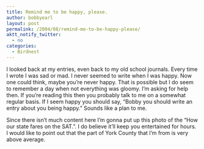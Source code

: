 ```yaml
---
title: Remind me to be happy, please.
author: bobbyearl
layout: post
permalink: /2004/08/remind-me-to-be-happy-please/
aktt_notify_twitter:
  - no
categories:
  - Birdnest
---
```

I looked back at my entries, even back to my old school journals. Every time I wrote I was sad or mad. I never seemed to write when I was happy. Now one could think, maybe you&#8217;re never happy. That is possible but I do seem to remember a day when not everything was gloomy. I&#8217;m asking for help then. If you&#8217;re reading this then you probably talk to me on a somewhat regular basis. If I seem happy you should say, &#8220;Bobby you should write an entry about you being happy.&#8221; Sounds like a plan to me.

Since there isn&#8217;t much content here I&#8217;m gonna put up this photo of the &#8220;How our state fares on the SAT.&#8221;. I do believe it&#8217;ll keep you entertained for hours. I would like to point out that the part of York County that I&#8217;m from is very above average. 
